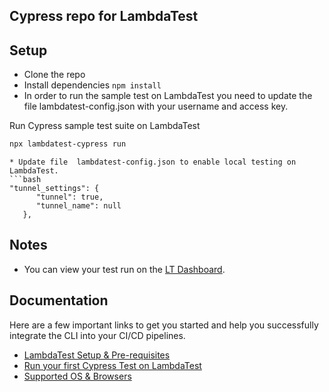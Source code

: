 ## Cypress repo for LambdaTest

## Setup
* Clone the repo
* Install dependencies `npm install`
* In order to run the sample test on LambdaTest you need to update the file lambdatest-config.json with your username and access key.

Run Cypress sample test suite on LambdaTest 
```bash
npx lambdatest-cypress run
```

```
* Update file  lambdatest-config.json to enable local testing on LambdaTest. 
```bash
"tunnel_settings": {
      "tunnel": true,
      "tunnel_name": null
   },
```

## Notes
* You can view your test run on the [LT Dashboard](https://automation.lambdatest.com/build).

## Documentation

Here are a few important links to get you started and help you successfully integrate the CLI into your CI/CD pipelines.

-   [LambdaTest Setup & Pre-requisites](https://www.lambdatest.com/support/docs/getting-started-with-cypress-testing/)
-   [Run your first Cypress Test on LambdaTest](https://www.lambdatest.com/support/docs/running-your-first-cypress-test/)
-   [Supported OS & Browsers](https://www.lambdatest.com/support/docs/supported-browsers-and-os/)
